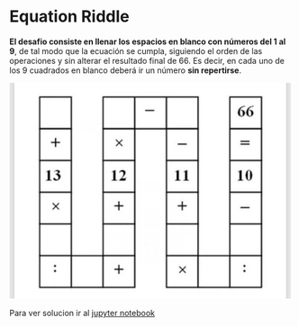 # Equation Riddle

**El desafio consiste en llenar los espacios en blanco con números del 1 al 9**, de tal modo que la ecuación se cumpla, siguiendo el orden de las operaciones y sin alterar el resultado final de 66. Es decir, en cada uno de los 9 cuadrados en blanco deberá ir un número **sin repertirse**.

<img src="./desafioEcuacionSudoku.jpg" width="500">

Para ver solucion ir al [jupyter notebook](./jupyter/SolTebinskySolTebinski.ipynb)
